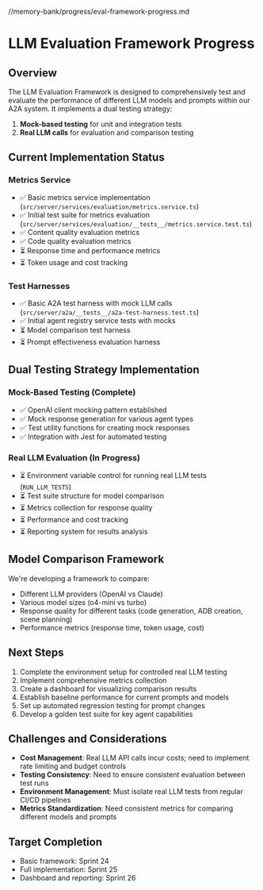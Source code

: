 //memory-bank/progress/eval-framework-progress.md
# LLM Evaluation Framework Progress

## Overview

The LLM Evaluation Framework is designed to comprehensively test and evaluate the performance of different LLM models and prompts within our A2A system. It implements a dual testing strategy:

1. **Mock-based testing** for unit and integration tests
2. **Real LLM calls** for evaluation and comparison testing

## Current Implementation Status

### Metrics Service

- ✅ Basic metrics service implementation (`src/server/services/evaluation/metrics.service.ts`)
- ✅ Initial test suite for metrics evaluation (`src/server/services/evaluation/__tests__/metrics.service.test.ts`)
- ✅ Content quality evaluation metrics
- ✅ Code quality evaluation metrics
- ⏳ Response time and performance metrics
- ⏳ Token usage and cost tracking

### Test Harnesses

- ✅ Basic A2A test harness with mock LLM calls (`src/server/a2a/__tests__/a2a-test-harness.test.ts`)
- ✅ Initial agent registry service tests with mocks
- ⏳ Model comparison test harness
- ⏳ Prompt effectiveness evaluation harness

## Dual Testing Strategy Implementation

### Mock-Based Testing (Complete)

- ✅ OpenAI client mocking pattern established
- ✅ Mock response generation for various agent types
- ✅ Test utility functions for creating mock responses
- ✅ Integration with Jest for automated testing

### Real LLM Evaluation (In Progress)

- ⏳ Environment variable control for running real LLM tests (`RUN_LLM_TESTS`)
- ⏳ Test suite structure for model comparison
- ⏳ Metrics collection for response quality
- ⏳ Performance and cost tracking
- ⏳ Reporting system for results analysis

## Model Comparison Framework

We're developing a framework to compare:

- Different LLM providers (OpenAI vs Claude)
- Various model sizes (o4-mini vs turbo)
- Response quality for different tasks (code generation, ADB creation, scene planning)
- Performance metrics (response time, token usage, cost)

## Next Steps

1. Complete the environment setup for controlled real LLM testing
2. Implement comprehensive metrics collection
3. Create a dashboard for visualizing comparison results
4. Establish baseline performance for current prompts and models
5. Set up automated regression testing for prompt changes
6. Develop a golden test suite for key agent capabilities

## Challenges and Considerations

- **Cost Management**: Real LLM API calls incur costs; need to implement rate limiting and budget controls
- **Testing Consistency**: Need to ensure consistent evaluation between test runs
- **Environment Management**: Must isolate real LLM tests from regular CI/CD pipelines
- **Metrics Standardization**: Need consistent metrics for comparing different models and prompts

## Target Completion

- Basic framework: Sprint 24
- Full implementation: Sprint 25
- Dashboard and reporting: Sprint 26
